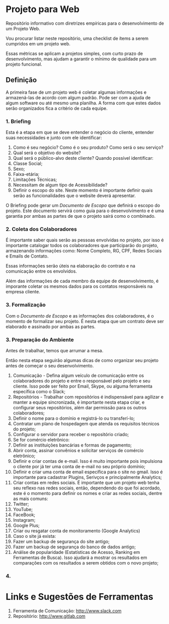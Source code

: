 # Projeto para Web

Repositório informativo com diretrizes empíricas para o desenvolvimento de um Projeto Web.

Vou procurar listar neste repositório, uma checklist de ítems a serem cumpridos em um projeto web.

Essas métricas se aplicam a projetos simples, com curto prazo de desenvolvimento, mas ajudam a garantir o mínimo de qualidade para um projeto funcional.

## Definição

A primeira fase de um projeto web é coletar algumas informações e armazená-las de acordo com algum padrão. Pode ser com a ajuda de algum software ou até mesmo uma planilha. A forma com que estes dados serão organizados fica a critério de cada equipe.

### 1. Briefing

Esta é a etapa em que se deve entender o negócio do cliente, entender suas necessidades e junto com ele identificar:

1. Como é seu negócio? Como é o seu produto? Como será o seu serviço?
2. Qual será o objetivo do website?
3. Qual será o público-alvo deste cliente? Quando possível identificar:
  1. Classe Social;
  2. Sexo;
  3. Faixa-etária;
  4. Limitações Técnicas;
  5. Necessitam de algum tipo de Acessibilidade?
4. Definir o escopo do site. Neste momento é importante definir quais serão as funcionalidades que o website deverá apresentar.

O Briefing pode gerar um _Documento de Escopo_ que definirá o escopo do projeto. Este documento servirá como guia para o desenvolvimento e é uma garantia por ambas as partes de que o projeto sairá como o combinado.

### 2. Coleta dos Colaboradores

É importante saber quais serão as pessoas envolvidas no projeto, por isso é importante catalogar todos os colaboradores que participarão do projeto, armazenando informações como: Nome Completo, RG, CPF, Redes Sociais e Emails de Contato. 

Essas informações serão úteis na elaboração do contrato e na comunicação entre os envolvidos.

Além das informações de cada membro da equipe de desenvolvimento, é imporante coletar os mesmos dados para os contatos responsáveis na empresa cliente.

### 3. Formalização

Com o _Documento de Escopo_ e as informações dos colaboradores, é o momento de formalizar seu projeto. É nesta etapa que um contrato deve ser elaborado e assinado por ambas as partes.

### 3. Preparação do Ambiente

Antes de trabalhar, temos que arrumar a mesa.

Então nesta etapa seguirão algumas dicas de como organizar seu projeto antes de começar o seu desenvolvimento.

1. Comunicação - Defina algum veículo de comunicação entre os colaboradores do projeto e entre o responsável pelo projeto e seu cliente. Isso pode ser feito por Email, Skype, ou alguma ferramenta específica como o Slack;
2. Repositórios - Trabalhar com repositórios é indispensável para agilizar e manter a equipe sincronizada, é importante nesta etapa criar, e configurar seus repositórios, além dar permissão para os outros colaboradores;
3. Definir o nome para o domínio e registrá-lo ou transferí-lo;
4. Contratar um plano de hospedagem que atenda os requisitos técnicos do projeto;
5. Configurar o servidor para receber o repositório criado;
6. Se for comércio eletrônico:
  1. Definir as instituições bancárias e formas de pagamento;
  2. Abrir conta, assinar convênios e solicitar serviços de comércio eletrônico;
7. Definir e criar contas de e-mail. Isso é muito importante pois impulsiona o cliente por já ter uma conta de e-mail no seu próprio domínio;
8. Definir e criar uma conta de email específica para o site no gmail. Isso é importante para cadastrar Plugins, Serivços e principalmente Analytics;
9. Criar contas em redes sociais. É importante que um projeto web tenha seu reflexo nas redes sociais, então, dependendo do que foi acordado, este é o momento para definir os nomes e criar as redes sociais, dentre as mais comuns:
  1. Twitter;
  2. YouTube;
  3. FaceBook;
  4. Instagram;
  5. Google Plus;
10. Criar ou resgatar conta de monitoramento (Google Analytics)
11. Caso o site já exista:
  1. Fazer um backup de segurança do site antigo;
  2. Fazer um backup de segurança do banco de dados antigo;
  3. Análise de popularidade (Estatísticas de Acesso, Ranking em Ferramentas de Busca). Isso ajudará a mostrar os resultados em comparações com os resultados a serem obtidos com o novo projeto;

### 4. 


# Links e Sugestões de Ferramentas

1) Ferramenta de Comunicação: http://www.slack.com
2) Repositório: http://www.gitlab.com

